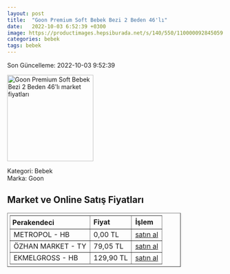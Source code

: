```yaml
---
layout: post
title:  "Goon Premium Soft Bebek Bezi 2 Beden 46'lı"
date:   2022-10-03 6:52:39 +0300
image: https://productimages.hepsiburada.net/s/140/550/110000092845059.jpg
categories: bebek
tags: bebek
---
```


Son Güncelleme: 2022-10-03 9:52:39

<img src="https://productimages.hepsiburada.net/s/140/550/110000092845059.jpg" width="200" alt="Goon Premium Soft Bebek Bezi 2 Beden 46'lı market fiyatları" />

Kategori: Bebek
<br />
Marka: Goon

<h2>Market ve Online Satış Fiyatları</h2>

<table border="1" style="padding: 5px;width:80%;">
  <tr>
    <td style="padding: 5px;"><strong>Perakendeci</strong></td>
    <td><strong>Fiyat</strong></td>
    <td><strong>İşlem</strong></td>
  </tr>
  <tr>
              <td title="Hepsiburada/Metropol Mağazası">METROPOL - HB</td>
              <td>0,00 TL</td>
              <td><a title="Hepsiburada/Metropol Mağazası" target="_blank" href="https://www.hepsiburada.com/goo-n-premium-soft-bebek-bezi-2-beden-premium-bant-46-li-p-HBCV00000ZRPMY?magaza=Metropol">satın al</a></td>
            </tr><tr>
              <td title="Trendyol/Özhan Market Mağazası">ÖZHAN MARKET - TY</td>
              <td>79,05 TL</td>
              <td><a title="Trendyol/Özhan Market Mağazası" target="_blank" href="https://www.trendyol.com/goo-n/goon-premium-soft-bebek-bezi-2-beden-premium-bant-46-adet-p-189429285">satın al</a></td>
            </tr><tr>
              <td title="Hepsiburada/Ekmelgross Mağazası">EKMELGROSS - HB</td>
              <td>129,90 TL</td>
              <td><a title="Hepsiburada/Ekmelgross Mağazası" target="_blank" href="https://www.hepsiburada.com/goon-premium-soft-bebek-bezi-2-beden-46-li-p-HBCV00000XFEOW?magaza=Ekmelgross">satın al</a></td>
            </tr>
</table>
